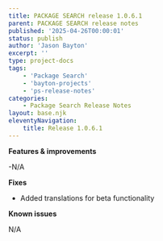 ```yaml
---
title: PACKAGE SEARCH release 1.0.6.1
parent: PACKAGE SEARCH release notes
published: '2025-04-26T00:00:01'
status: publish
author: 'Jason Bayton'
excerpt: ''
type: project-docs
tags: 
    - 'Package Search'
    - 'bayton-projects'
    - 'ps-release-notes'
categories: 
    - Package Search Release Notes
layout: base.njk
eleventyNavigation: 
    title: Release 1.0.6.1
---
```


**Features & improvements**

-N/A

**Fixes**

- Added translations for beta functionality

**Known issues**

N/A